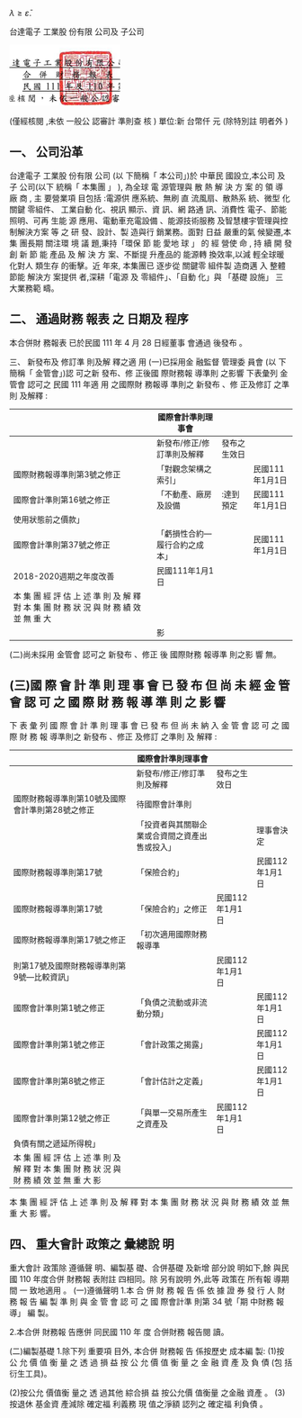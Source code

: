 $\lambda\geq\bar{\varepsilon}$. 

台達電子 工業股 份有限 公司及 子公司

![0_image_0.png](0_image_0.png)

(僅經核閱 ,未依 一般公 認審計 準則查 核 )
單位:新 台幣仟 元 (除特別註 明者外 )

## 一、 公司沿革

台達電子 工業股 份有限 公司 (以 下簡稱「 本公司」)於 中華民 國設立,本公司 及子 公司(以下 統稱「 本集團 」 ), 為全球 電 源管理與 散 熱 解 決 方 案 的 領 導 廠 商 , 主 要營業項 目包括 :電源供 應系統、無刷 直 流風扇、散熱系 統、微型 化關鍵 零組件、 工業自動 化、視訊 顯示、資 訊、網 路通 訊、消費性 電子、節能照明、可再 生能 源 應用、電動車充電設備 、能源技術服務 及智慧樓宇管理與控制解決方案 等 之 研 發、設計、製 造與行 銷業務。面對 日益 嚴重的氣 候變遷,本集 團長期 關注環 境 議 題,秉持「環保 節 能 愛地 球 」 的 經 營使 命 , 持 續 開 發 創 新 節 能 產品 及 解 決 方 案、不斷提 升產品的 能源轉 換效率,以減 輕全球暖 化對人 類生存 的衝擊。近 年來, 本集團已 逐步從 關鍵零 組件製 造商邁 入 整體節能 解決方 案提供 者,深耕「電源 及 零組件」、「自動 化」與 「基礎 設施」 三 大業務範 疇。

## 二、 通過財務 報表 之 日期及 程序

本合併財 務報表 已於民國 111 年 4 月 28 日經董事 會通過 後發布 。

三、 新發布及 修訂準 則及解 釋之適 用
(一)已採用金 融監督 管理委 員會 (以 下簡稱「 金管會」)認 可之新 發布、修 正後國 際財務報 導準則 之影響 下表彙列 金管會 認可之 民國 111 年適 用 之國際財 務報導 準則之 新發布 、修 正及修訂 之準則 及解釋 :

|                                                                                           | 國際會計準則理事會            |              |                 |
|-------------------------------------------------------------------------------------------|-------------------------------|--------------|-----------------|
|                                                                                           | 新發布/修正/修訂準則及解釋    | 發布之生效日 |                 |
| 國際財務報導準則第3號之修正                                                               | 「對觀念架構之索引」          |              | 民國111年1月1日 |
| 國際會計準則第16號之修正                                                                  | 「不動產、廠房及設備          | :達到預定   | 民國111年1月1日 |
| 使用狀態前之價款」                                                                        |                               |              |                 |
| 國際會計準則第37號之修正                                                                  | 「虧損性合約—履行合約之成本」 |              | 民國111年1月1日 |
| 2018-2020週期之年度改善                                                                   | 民國111年1月1日               |              |                 |
| 本 集 團 經 評 估 上 述 準 則 及 解 釋 對 本 集 團 財 務 狀 況 與 財 務 績 效 並 無 重 大 |                               |              |                 |
|                                                                                           | 影                            |              |                 |

(二)尚未採用 金管會 認可之 新發布 、修正 後 國際財務 報導準 則之影 響 無。

## (三)國 際 會 計 準 則 理 事 會 已 發 布 但 尚 未 經 金 管 會 認 可 之 國 際 財 務 報 導 準 則 之 影 響

下 表 彙 列 國 際 會 計 準 則 理 事 會 已 發 布 但 尚 未 納 入 金 管 會 認 可 之 國 際 財 務 報 導準則之 新發布 、修正 及修訂 之準則 及 解釋 :

|                                                                                              | 國際會計準則理事會                             |                 |                 |
|----------------------------------------------------------------------------------------------|------------------------------------------------|-----------------|-----------------|
|                                                                                              | 新發布/修正/修訂準則及解釋                     | 發布之生效日    |                 |
| 國際財務報導準則第10號及國際會計準則第28號之修正                                             | 待國際會計準則                                 |                 |                 |
|                                                                                              | 「投資者與其關聯企業或合資間之資產出售或投入」 |                 | 理事會決定      |
| 國際財務報導準則第17號                                                                       | 「保險合約」                                   |                 | 民國112年1月1日 |
| 國際財務報導準則第17號                                                                       | 「保險合約」之修正                             | 民國112年1月1日 |                 |
| 國際財務報導準則第17號之修正                                                                 | 「初次適用國際財務報導準                       |                 |                 |
| 則第17號及國際財務報導準則第9號—比較資訊」                                                   |                                                | 民國112年1月1日 |                 |
| 國際會計準則第1號之修正                                                                      | 「負債之流動或非流動分類」                     |                 | 民國112年1月1日 |
| 國際會計準則第1號之修正                                                                      | 「會計政策之揭露」                             |                 | 民國112年1月1日 |
| 國際會計準則第8號之修正                                                                      | 「會計估計之定義」                             |                 | 民國112年1月1日 |
| 國際會計準則第12號之修正                                                                     | 「與單一交易所產生之資產及                     | 民國112年1月1日 |                 |
| 負債有關之遞延所得稅」                                                                       |                                                |                 |                 |
| 本 集 團 經 評 估 上 述 準 則 及 解 釋 對 本 集 團 財 務 狀 況 與 財 務 績 效 並 無 重 大 影 |                                                |                 |                 |

本 集 團 經 評 估 上 述 準 則 及 解 釋 對 本 集 團 財 務 狀 況 與 財 務 績 效 並 無 重 大 影 響。

## 四、 重大會計 政策之 彙總說 明

重大會計 政策除 遵循聲 明、編製基 礎、合併基礎 及新增 部分說 明如下,餘 與民 國 110 年度合併 財務報 表附註 四相同。除 另有說明 外,此等 政策在 所有報 導期間 一 致地適用 。 (一)遵循聲明 1.本 合 併 財 務 報 告 係 依 據 證 券 發 行 人 財 務 報 告 編 製 準 則 與 金 管 會 認 可 之 國 際會計準 則第 34 號「期 中財務 報導」 編 製。

2.本合併 財務報 告應併 同民國 110 年 度 合併財務 報告閱 讀。

(二)編製基礎 1.除下列 重要項 目外, 本合併 財務報 告 係按歷史 成本編 製:
(1)按 公 允 價 值 衡 量 之 透 過 損 益 按 公 允 價 值 衡 量 之 金 融 資 產 及 負 債 (包 括 衍生工具)。

(2)按公允 價值衡 量之 透 過其他 綜合損 益 按公允價 值衡量 之金融 資產 。 (3)按退休 基金資 產減除 確定福 利義務 現 值之淨額 認列之 確定福 利負債 。